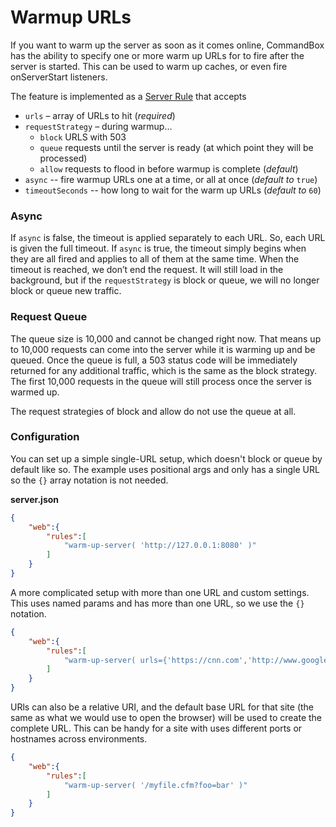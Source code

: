# Warmup URLs

If you want to warm up the server as soon as it comes online, CommandBox has the ability to specify one or more warm up URLs for to fire after the server is started.  This can be used to warm up caches, or even fire onServerStart listeners.&#x20;

The feature is implemented as a [Server Rule](server-rules/) that accepts

* `urls` – array of URLs to hit (_required_)
* `requestStrategy` – during warmup…
  * `block` URLS with 503
  * `queue` requests until the server is ready (at which point they will be processed)
  * `allow` requests to flood in before warmup is complete (_default_)
* `async` -- fire warmup URLs one at a time, or all at once (_default to_ `true`)
* `timeoutSeconds` -- how long to wait for the warm up URLs (_default to_ `60`)

### Async

If `async` is false, the timeout is applied separately to each URL. So, each URL is given the full timeout. If `async` is true, the timeout simply begins when they are all fired and applies to all of them at the same time. When the timeout is reached, we don’t end the request. It will still load in the background, but if the `requestStrategy` is block or queue, we will no longer block or queue new traffic.

### Request Queue

The queue size is 10,000 and cannot be changed right now. That means up to 10,000 requests can come into the server while it is warming up and be queued. Once the queue is full, a 503 status code will be immediately returned for any additional traffic, which is the same as the block strategy. The first 10,000 requests in the queue will still process once the server is warmed up.

The request strategies of block and allow do not use the queue at all.&#x20;

### Configuration

You can set up a simple single-URL setup, which doesn't block or queue by default like so. The example uses positional args and only has a single URL so the `{}` array notation is not needed.

**server.json**

```json
{
    "web":{
        "rules":[
            "warm-up-server( 'http://127.0.0.1:8080' )"
        ]
    }
}
```

A more complicated setup with more than one URL and custom settings. This uses named params and has more than one URL, so we use the `{}` notation.

```json
{
    "web":{
        "rules":[
            "warm-up-server( urls={'https://cnn.com','http://www.google.com','http://127.0.0.1:8080/warmup.cfm?brad=wood'}, requestStrategy=queue, async=false, timeoutSeconds=10 )"
        ]
    }
}
```

URls can also be a relative URI, and the default base URL for that site (the same as what we would use to open the browser) will be used to create the complete URL. This can be handy for a site with uses different ports or hostnames across environments.

```json
{
    "web":{
        "rules":[
            "warm-up-server( '/myfile.cfm?foo=bar' )"
        ]
    }
}
```
